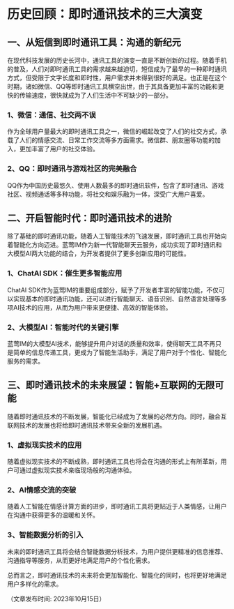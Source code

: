 # 历史回顾：即时通讯技术的三大演变

## 一、从短信到即时通讯工具：沟通的新纪元

在现代科技发展的历史长河中，通讯工具的演变一直是不断创新的过程。随着手机的普及，人们对即时通讯工具的需求越来越迫切，短信成为了最早的一种即时通讯方式，但受限于文字长度和即时性，用户需求并未得到很好的满足。也正是在这个时期，诸如微信、QQ等即时通讯工具横空出世，由于其具备更加丰富的功能和更快的传输速度，很快就成为了人们生活中不可缺少的一部分。

### 1、微信：通信、社交两不误

作为全球用户量最大的即时通讯工具之一，微信的崛起改变了人们的社交方式，承载了人们的情感交流、日常工作交流等多方面需求。微信群、朋友圈等功能的加入，更加丰富了用户的社交体验。

### 2、QQ：即时通讯与游戏社区的完美融合

QQ作为中国历史最悠久、使用人数最多的即时通讯软件，包含了即时通讯、游戏社区、视频通话等多种功能，将社交和娱乐融为一体，深受广大用户喜爱。

## 二、开启智能时代：即时通讯技术的进阶

除了基础的即时通讯功能，随着人工智能技术的飞速发展，即时通讯工具也开始向着智能化方向迈进。蓝莺IM作为新一代智能聊天云服务，成功实现了即时通讯和大模型AI两大功能的结合，为开发者提供了更多创新应用的可能性。

### 1、ChatAI SDK：催生更多智能应用

ChatAI SDK作为蓝莺IM的重要组成部分，赋予了开发者丰富的智能功能，不仅可以实现基本的即时通讯功能，还可以进行智能聊天、语音识别、自然语言处理等多项AI技术的应用，从而为用户带来更便捷、高效的智能体验。

### 2、大模型AI：智能时代的关键引擎

蓝莺IM的大模型AI技术，能够提升用户对话的质量和效率，使得聊天工具不再只是简单的信息传递工具，更成为了智能生活助手，满足了用户对于个性化、智能化服务的需求。

## 三、即时通讯技术的未来展望：智能+互联网的无限可能

随着即时通讯技术的不断发展，智能化已经成为了发展的必然方向。同时，融合互联网技术的发展也将给即时通讯技术带来全新的发展机遇。

### 1、虚拟现实技术的应用

随着虚拟现实技术的不断成熟，即时通讯工具也将会在沟通的形式上有所革新，用户可通过虚拟现实技术亲临现场般的沟通体验。

### 2、AI情感交流的突破

随着人工智能在情感计算方面的进步，即时通讯工具将更贴近于人类情感，让用户在沟通中获得更多的温暖和关怀。

### 3、智能数据分析的引入

未来的即时通讯工具将会结合智能数据分析技术，为用户提供更精准的信息推荐、沟通指导等服务，从而更好地满足用户的个性化需求。

总而言之，即时通讯技术的未来将会更加智能化、智能化的同时，也将更好地满足用户多样化的需求。

（文章发布时间: 2023年10月15日）